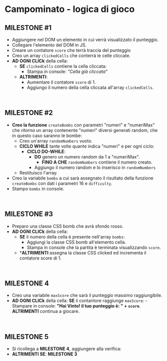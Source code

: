<!-- Ciao ragazzi,
esercizio di oggi: CAMPO MINATO !
repo: js-campominato-dom
Copiamo la griglia fatta ieri nella nuova repo e aggiungiamo la logica di gioco.
ATTENZIONE: non bisogna copiare tutta la cartella dell'esercizio ma solo l'index.html e le cartelle js/css/ con i relativi script e fogli di stile, per evitare problemi con l'inizializzazione di git.
DESCRIZIONE DEL GIOCO
Il computer deve generare 16 numeri casuali nello stesso range della difficoltà prescelta: le bombe. Attenzione: nella stessa cella può essere posizionata al massimo una bomba, perciò nell'array delle bombe non potranno esserci due numeri uguali
In seguito l'utente clicca su una cella: se il numero è presente nella lista dei numeri generati abbiamo calpestato una bomba. La cella si colora di rosso e la partita termina. Altrimenti, la cella cliccata si colora di azzurro e l'utente può continuare  a cliccare sulle altre celle.
La partita termina quando il giocatore clicca su una bomba o quando raggiunge il numero massimo possibile di numeri consentiti (ovvero quando ha rivelato tutte le celle che non sono bombe).
Al termine della partita, il software deve comunicare il punteggio, cioè il numero di volte che l'utente ha cliccato su una cella che non era una bomba

# MILESTONE 1
Prepariamo "Qualcosa" per tenere il punteggio dell'utente.
Quando l'utente clicca su una cella, incrementiamo il punteggio.
Se riusciamo, facciamo anche in modo da non poter più cliccare sulla stessa cella

# MILESTONE 2
Facciamo in modo di generare 16 numeri casuali (tutti diversi) compresi tra 1 e il massimo di caselle disponibili.
Generiamoli e stampiamo in console per essere certi che siano corretti

# MILESTONE 3
Quando l'utente clicca su una cella, verrifichiamo se ha calpestato una bomba, controllando se il numero di cella è presente nell'array di bombe.
Se si, la cella diventa rossa (raccogliamo il punteggio e scriviamo in console che la patita termina) altrimenti diventa azzurra e dobbiamo incrementare il punteggio.

# MILESTONE 4
Quando l'utente clicca su una cella, e questa non è una bomba, dobbiamo controllare se il punteggio incrementato ha raggiunto Il punteggio massimo, perché in quel caso la partita termina. Raccogliamo quindi il messaggio e scriviamo un messaggio appropriato.

# MILESTONE 5
Quando la partita termina dobbiamo capire se è terminata perché è stata cliccata una bomba o se perché l'utente ha raggiunto il punteggio massimo (ossia ha vinto). Dobbiamo poi in ogni caso stampare in pagina il punteggio raggiunto ed il messaggio adeguato in caso di vittoria o sconfitta.

# BONUS
Aggiungere una select accanto al bottone di generazione, che fornisca una scelta tra tre diversi livelli di difficoltà (come le istruzioni di ieri se non già fatto)

# SUPERBONUS
Colorare tutte le celle bomba quando la partita finisce
Consigli del giorno
approcciate l'esercizio con serenità, e cercate di divertirvi!
Cercate di commentare e usare i console.log il più possibile
Fatevi sempre delle domande: sto ripetendo del codice? Questa funzione fa troppe cose? Il nome ha senso rispetto a quello che fa?
Buon divertimento e a domani!  -->

# Campominato - logica di gioco
## MILESTONE #1
- Aggiungere nel DOM un elemento in cui verrà visualizzato il punteggio.
- Collegare l'elemento del DOM in JS.
- Creare un contatore `score` che terrà traccia del punteggio
- Creo un array `clickedCells` che conterrà le celle cliccate.
- **AD OGNI CLICk** della cella:
    - **SE** `clickedCells` contiene la cella cliccata:
        - Stampa in console: *"Cella già cliccata"*
    - **ALTRIMENTI**:
        - Aumentare il contatore `score` di 1.
        - Aggiungo il numero della cella cliccata all'array `clickedCells`.

<br>

## MILESTONE #2
- **Creo la funzione** `createBombs` con parametri "numeri" e "numeriMax" che *ritorna* un array contenente "numeri" diversi generati random, che in questo caso saranno le bombe:
    - Creo un'array `randomNumbers` vuoto.
    - **CICLO WHILE** tante volte quante indica "numeri" e per ogni ciclo:
        - **CICLO DO-WHILE**:
            - **DO** genero un numero random da 1 a "numeriMax".
                - **FINO A CHE** `randomNumbers` contiene il numero creato.
            - Aggiungo il numero random e lo inserisco in `randomNumbers`
    - Restituisco l'array.
- Creo la variabile `bombs` a cui sarà assegnato il risultato della funzione `createBombs` con dati i parametri 16 e `difficulty`.
- Stampo `bombs` in console.

<br>

## MILESTONE #3
- Preparo una classe CSS bomb che avrà sfondo rosso.
- **AD OGNI CLICk** della cella:
    - **SE** il numero della cella è presente nell'array `bombs`:
        - Aggiungi la classe CSS bomb all'elemento cella.
        - Stampa in console che la partita è terminata visualizzando `score`.
    - ***ALTRIMENTI** assegna la classe CSS clicked ed incrementa il contatore score di 1.

<br>

## MILESTONE 4
- Creo una variabile `maxScore` che sarà il punteggio massimo raggiungibile.
- **AD OGNI CLICk** della cella:
    **SE** il contantore raggiunge `maxScore`:
        - Stampare in console: **"Hai Vinto! il tuo punteggio è: " + `score`**.
    **ALTRIMENTI** continua a giocare.

<br>

## MILESTONE 5
- Si ricollega a **MILESTONE 4**, aggiungere alla verifica:
- **ALTRIMENTI SE**: **MILESTONE 3**